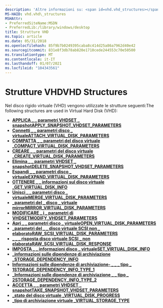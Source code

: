 ```yaml
---
description: 'Altre informazioni su: <span id=vhd.vhd_structures></span> strutture VHD'
MS-HAID: vhd.vhd\_structures
MSHAttr:
- PreferredSiteName:MSDN
- PreferredLib:/library/windows/desktop
title: Strutture VHD
ms.topic: article
ms.date: 05/31/2018
ms.openlocfilehash: 85f9b7b0249395caba8c414d25a86a7962d40e42
ms.sourcegitcommit: 831e8f3db78ab820e1710cede244553c70e50500
ms.translationtype: MT
ms.contentlocale: it-IT
ms.lasthandoff: 01/07/2021
ms.locfileid: "104343561"
---
```

# <a name="span-idvhdvhd_structuresspanvhd-structures"></a><span data-ttu-id="b9533-103"><span id="vhd.vhd_structures"></span>Strutture VHD</span><span class="sxs-lookup"><span data-stu-id="b9533-103"><span id="vhd.vhd_structures"></span>VHD Structures</span></span>

<span data-ttu-id="b9533-104">Nel disco rigido virtuale (VHD) vengono utilizzate le strutture seguenti:</span><span class="sxs-lookup"><span data-stu-id="b9533-104">The following structures are used in Virtual Hard Disk (VHD):</span></span>

-   [<span data-ttu-id="b9533-105">**APPLICA \_ \_ parametri VHDSET \_ snapshot**</span><span class="sxs-lookup"><span data-stu-id="b9533-105">**APPLY\_SNAPSHOT\_VHDSET\_PARAMETERS**</span></span>](/windows/win32/api/virtdisk/ns-virtdisk-apply_snapshot_vhdset_parameters)
-   [<span data-ttu-id="b9533-106">**Connetti \_ \_ parametri disco \_ virtuale**</span><span class="sxs-lookup"><span data-stu-id="b9533-106">**ATTACH\_VIRTUAL\_DISK\_PARAMETERS**</span></span>](/windows/win32/api/virtdisk/ns-virtdisk-attach_virtual_disk_parameters)
-   [<span data-ttu-id="b9533-107">**COMPATTA \_ \_ parametri del disco virtuale \_**</span><span class="sxs-lookup"><span data-stu-id="b9533-107">**COMPACT\_VIRTUAL\_DISK\_PARAMETERS**</span></span>](/windows/win32/api/virtdisk/ns-virtdisk-compact_virtual_disk_parameters)
-   [<span data-ttu-id="b9533-108">**CREARE \_ \_ parametri del disco virtuale \_**</span><span class="sxs-lookup"><span data-stu-id="b9533-108">**CREATE\_VIRTUAL\_DISK\_PARAMETERS**</span></span>](/windows/win32/api/virtdisk/ns-virtdisk-create_virtual_disk_parameters)
-   [<span data-ttu-id="b9533-109">**Elimina \_ \_ parametri VHDSET \_ snapshot**</span><span class="sxs-lookup"><span data-stu-id="b9533-109">**DELETE\_SNAPSHOT\_VHDSET\_PARAMETERS**</span></span>](/windows/win32/api/virtdisk/ns-virtdisk-delete_snapshot_vhdset_parameters)
-   [<span data-ttu-id="b9533-110">**Espandi \_ \_ parametri disco \_ virtuale**</span><span class="sxs-lookup"><span data-stu-id="b9533-110">**EXPAND\_VIRTUAL\_DISK\_PARAMETERS**</span></span>](/windows/win32/api/virtdisk/ns-virtdisk-expand_virtual_disk_parameters)
-   [<span data-ttu-id="b9533-111">**OTTENERE \_ \_ informazioni sul disco virtuale \_**</span><span class="sxs-lookup"><span data-stu-id="b9533-111">**GET\_VIRTUAL\_DISK\_INFO**</span></span>](/windows/win32/api/virtdisk/ns-virtdisk-get_virtual_disk_info)
-   [<span data-ttu-id="b9533-112">**Unisci \_ \_ parametri disco \_ virtuale**</span><span class="sxs-lookup"><span data-stu-id="b9533-112">**MERGE\_VIRTUAL\_DISK\_PARAMETERS**</span></span>](/windows/win32/api/virtdisk/ns-virtdisk-merge_virtual_disk_parameters)
-   [<span data-ttu-id="b9533-113">**\_parametri del \_ disco \_ virtuale mirror**</span><span class="sxs-lookup"><span data-stu-id="b9533-113">**MIRROR\_VIRTUAL\_DISK\_PARAMETERS**</span></span>](/windows/win32/api/virtdisk/ns-virtdisk-mirror_virtual_disk_parameters)
-   [<span data-ttu-id="b9533-114">**MODIFICARE \_ i \_ parametri di VHDSET**</span><span class="sxs-lookup"><span data-stu-id="b9533-114">**MODIFY\_VHDSET\_PARAMETERS**</span></span>](/windows/win32/api/virtdisk/ns-virtdisk-modify_vhdset_parameters)
-   [<span data-ttu-id="b9533-115">**Apri \_ \_ parametri disco \_ virtuale**</span><span class="sxs-lookup"><span data-stu-id="b9533-115">**OPEN\_VIRTUAL\_DISK\_PARAMETERS**</span></span>](/windows/win32/api/virtdisk/ns-virtdisk-open_virtual_disk_parameters)
-   [<span data-ttu-id="b9533-116">**\_parametri del \_ \_ disco virtuale SCSI non \_ elaborato**</span><span class="sxs-lookup"><span data-stu-id="b9533-116">**RAW\_SCSI\_VIRTUAL\_DISK\_PARAMETERS**</span></span>](/windows/win32/api/virtdisk/ns-virtdisk-raw_scsi_virtual_disk_parameters)
-   [<span data-ttu-id="b9533-117">**\_ \_ \_ risposta disco virtuale SCSI \_ non elaborata**</span><span class="sxs-lookup"><span data-stu-id="b9533-117">**RAW\_SCSI\_VIRTUAL\_DISK\_RESPONSE**</span></span>](/windows/win32/api/virtdisk/ns-virtdisk-raw_scsi_virtual_disk_response)
-   [<span data-ttu-id="b9533-118">**IMPOSTA \_ \_ informazioni disco \_ virtuale**</span><span class="sxs-lookup"><span data-stu-id="b9533-118">**SET\_VIRTUAL\_DISK\_INFO**</span></span>](/windows/win32/api/virtdisk/ns-virtdisk-set_virtual_disk_info)
-   [<span data-ttu-id="b9533-119">**\_informazioni sulle dipendenze di archiviazione \_**</span><span class="sxs-lookup"><span data-stu-id="b9533-119">**STORAGE\_DEPENDENCY\_INFO**</span></span>](/windows/win32/api/virtdisk/ns-virtdisk-storage_dependency_info)
-   [<span data-ttu-id="b9533-120">**Informazioni sulle dipendenze di archiviazione- \_ \_ \_ tipo \_ 1**</span><span class="sxs-lookup"><span data-stu-id="b9533-120">**STORAGE\_DEPENDENCY\_INFO\_TYPE\_1**</span></span>](/windows/win32/api/virtdisk/ns-virtdisk-storage_dependency_info_type_1)
-   [<span data-ttu-id="b9533-121">**\_Informazioni sulle dipendenze di archiviazione \_ \_ tipo \_ 2**</span><span class="sxs-lookup"><span data-stu-id="b9533-121">**STORAGE\_DEPENDENCY\_INFO\_TYPE\_2**</span></span>](/windows/win32/api/virtdisk/ns-virtdisk-storage_dependency_info_type_2)
-   [<span data-ttu-id="b9533-122">**ACCETTA \_ \_ parametri VHDSET \_ snapshot**</span><span class="sxs-lookup"><span data-stu-id="b9533-122">**TAKE\_SNAPSHOT\_VHDSET\_PARAMETERS**</span></span>](/windows/win32/api/virtdisk/ns-virtdisk-take_snapshot_vhdset_parameters)
-   [<span data-ttu-id="b9533-123">**\_stato del disco virtuale \_**</span><span class="sxs-lookup"><span data-stu-id="b9533-123">**VIRTUAL\_DISK\_PROGRESS**</span></span>](/windows/win32/api/virtdisk/ns-virtdisk-virtual_disk_progress)
-   [<span data-ttu-id="b9533-124">**\_tipo di archiviazione virtuale \_**</span><span class="sxs-lookup"><span data-stu-id="b9533-124">**VIRTUAL\_STORAGE\_TYPE**</span></span>](/windows/win32/api/virtdisk/ns-virtdisk-virtual_storage_type)

 

 
